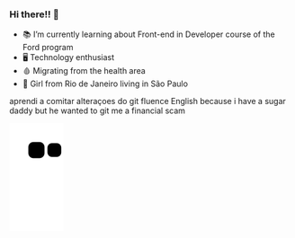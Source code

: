 ### Hi there!! 👋

- 📚 I’m currently learning about Front-end in Developer course of the Ford <Enter> program
- 🖥️ Technology enthusiast
- 🩸 Migrating from the health area
- 🐚 Girl from Rio de Janeiro living in São Paulo

aprendi a comitar alteraçoes do git fluence English because i have a sugar daddy but he wanted to git me a financial scam

![minhoca](https://raw.githubusercontent.com/rick-png/rick-png/output/github-contribution-grid-snake.svg)
 


